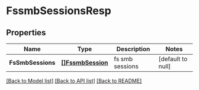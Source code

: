 # FssmbSessionsResp

## Properties
Name | Type | Description | Notes
------------ | ------------- | ------------- | -------------
**FsSmbSessions** | [**[]FssmbSession**](FSSMBSession.md) | fs smb sessions | [default to null]

[[Back to Model list]](../README.md#documentation-for-models) [[Back to API list]](../README.md#documentation-for-api-endpoints) [[Back to README]](../README.md)


